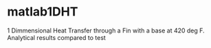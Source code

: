 # matlab1DHT
1 Dimmensional Heat Transfer through a Fin with a base at 420 deg F. Analytical results compared to test
